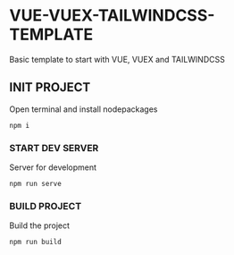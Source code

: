 # VUE-VUEX-TAILWINDCSS-TEMPLATE
Basic template to start with VUE, VUEX and TAILWINDCSS

## INIT PROJECT
Open terminal and install nodepackages
```
npm i
```

### START DEV SERVER
Server for development
```
npm run serve
```

### BUILD PROJECT
Build the project
```
npm run build
```
